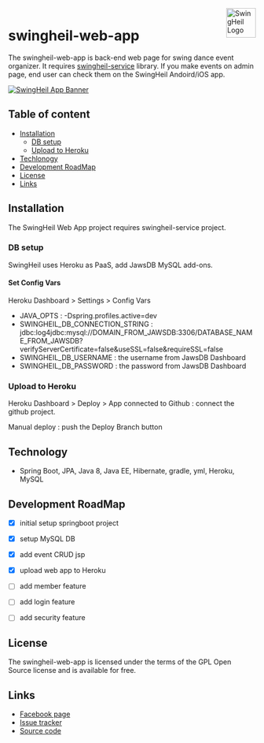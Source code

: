 <a href="fb.me/swingheilapp/">
    <img src="https://t1.daumcdn.net/cfile/tistory/99CEF04C5B3066E235" alt="SwingHeil Logo" title="SwingHeil" align="right" height="60" />
</a>

swingheil-web-app
======================

The swingheil-web-app is back-end web page for swing dance event organizer.
It requires [swingheil-service](https://github.com/tomparkpro/swingheil-service) library. If you make events on admin page, end user can check them on the SwingHeil Andoird/iOS app.

[![SwingHeil App Banner](https://t1.daumcdn.net/cfile/tistory/9912074C5B3066E107)](https://github.com/tomparkpro/swingheil-service/)


## Table of content

- [Installation](#installation)
    - [DB setup](#db-setup)
    - [Upload to Heroku](#upload-to-heroku)
- [Techlonogy](#technology)    
- [Development RoadMap](#development-roadmap)
- [License](#license)
- [Links](#links)


## Installation

The SwingHeil Web App project requires swingheil-service project.


### DB setup

SwingHeil uses Heroku as PaaS, add JawsDB MySQL add-ons.

#### Set Config Vars 

Heroku Dashboard > Settings > Config Vars

- JAVA_OPTS : -Dspring.profiles.active=dev
- SWINGHEIL_DB_CONNECTION_STRING : jdbc:log4jdbc:mysql://DOMAIN_FROM_JAWSDB:3306/DATABASE_NAME_FROM_JAWSDB?verifyServerCertificate=false&useSSL=false&requireSSL=false
- SWINGHEIL_DB_USERNAME : the username from JawsDB Dashboard
- SWINGHEIL_DB_PASSWORD : the password from JawsDB Dashboard

### Upload to Heroku

Heroku Dashboard > Deploy > App connected to Github : connect the github project.

Manual deploy : push the Deploy Branch button


## Technology

- Spring Boot, JPA, Java 8, Java EE, Hibernate, gradle, yml, Heroku, MySQL


## Development RoadMap

- [x] initial setup springboot project
- [x] setup MySQL DB
- [x] add event CRUD jsp
- [x] upload web app to Heroku
- [ ] add member feature
- [ ] add login feature
- [ ] add security feature


## License

The swingheil-web-app is licensed under the terms of the GPL Open Source
license and is available for free.


## Links 

* [Facebook page](https://www.facebook.com/swingheilapp)
* [Issue tracker](https://github.com/tomparkpro/swingheil-web-app/issues)
* [Source code](https://github.com/tomparkpro/swingheil-web-app)
